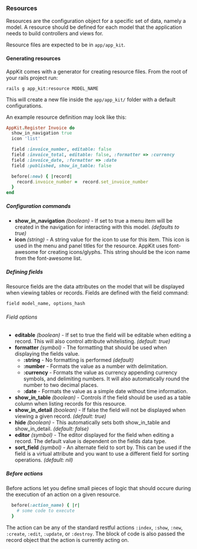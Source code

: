 ### Resources

Resources are the configuration object for a specific set of data, namely a
model. A resource should be defined for each model that the application needs to
build controllers and views for.

Resource files are expected to be in `app/app_kit`.


#### Generating resources

AppKit comes with a generator for creating resource files. From the root of your
rails project run:

    rails g app_kit:resource MODEL_NAME

This will create a new file inside the `app/app_kit/` folder with a default
configurations.

An example resource definition may look like this:

```ruby
AppKit.Register Invoice do
  show_in_navigation true
  icon 'list'

  field :invoice_number, editable: false
  field :invoice_total, editable: false, :formatter => :currency
  field :invoice_date, :formatter => :date
  field :published, show_in_table: false

  before(:new) { |record|
    record.invoice_number =  record.set_invoice_number
  }
end
```
##### Configuration commands
-   __show\_in\_navigation__ _(boolean)_ - If set to true a menu item will be
    created in the navigation for interacting with this model. _(defaults to
    true)_
-   __icon__ _(string)_ - A string value for the icon to use for this item. This
    icon is used in the menu and panel titles for the resource. AppKit uses
    font-awesome for creating icons/glyphs. This string should be the icon name
    from the font-awesome list.

##### Defining fields

Resource fields are the data attributes on the model that will be displayed when
viewing tables or records. Fields are defined with the field command:

```ruby
field model_name, options_hash
```

###### Field options
-   __editable__ _(boolean)_ - If set to true the field will be editable when
    editing a record. This will also control attribute whitelisting. _(default:
    true)_
-   __formatter__ _(symbol)_ - The formatting that should be used when
    displaying the fields value.
    -   __:string__ - No formatting is performed _(default)_
    -   __:number__ - Formats the value as a number with delimitation.
    -   __:currency__ - Formats the value as currency appending currency symbols,
        and delimiting numbers. It will also automatically round the number to
        two decimal places.
    -   __:date__ - Formats the value as a simple date without time information.
-   __show\_in\_table__ _(boolean)_ - Controls if the field should be used as a
    table column when listing records for this resource.
-   __show\_in\_detail__ _(boolean)_ - If false the field will not be displayed
    when viewing a given record. _(default: true)_
-   __hide__ _(boolean)_ -  This automatically sets both show\_in\_table and
    show\_in\_detail. _(default: false)_
-   __editor__ _(symbol)_ - The editor displayed for the field when editing a
    record. The default value is dependent on the fields data type.
-   __sort\_field__ _(symbol)_ - An alternate field to sort by. This can be used
    if the field is a virtual attribute and you want to use a different field
    for sorting operations. _(default: nil)_

##### Before actions

Before actions let you define small pieces of logic that should occure during
the execution of an action on a given resource.

```ruby
  before(:action_name) { |r|
    # some code to execute
  }
```
The action can be any of the standard restful actions `:index`, `:show`, `:new`,
`:create`, `:edit`, `:update`, or `:destroy`. The block of code is also passed
the record object that the action is currently acting on.
